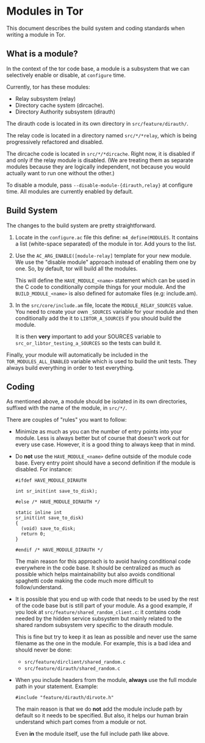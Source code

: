 # Modules in Tor #

This document describes the build system and coding standards when writing a
module in Tor.

## What is a module? ##

In the context of the tor code base, a module is a subsystem that we can
selectively enable or disable, at `configure` time.

Currently, tor has these modules:

  - Relay subsystem (relay)
  - Directory cache system (dircache).
  - Directory Authority subsystem (dirauth)

The dirauth code is located in its own directory in `src/feature/dirauth/`.

The relay code is located in a directory named `src/*/*relay`, which is
being progressively refactored and disabled.

The dircache code is located in `src/*/*dircache`.  Right now, it is
disabled if and only if the relay module is disabled.  (We are treating
them as separate modules because they are logically independent, not
because you would actually want to run one without the other.)

To disable a module, pass `--disable-module-{dirauth,relay}` at configure
time. All modules are currently enabled by default.

## Build System ##

The changes to the build system are pretty straightforward.

1. Locate in the `configure.ac` file this define: `m4_define(MODULES`. It
   contains a list (white-space separated) of the module in tor. Add yours to
   the list.

2. Use the `AC_ARG_ENABLE([module-relay]` template for your new module. We
   use the "disable module" approach instead of enabling them one by one. So,
   by default, tor will build all the modules.

   This will define the `HAVE_MODULE_<name>` statement which can be used in
   the C code to conditionally compile things for your module. And the
   `BUILD_MODULE_<name>` is also defined for automake files (e.g: include.am).

3. In the `src/core/include.am` file, locate the `MODULE_RELAY_SOURCES`
   value.  You need to create your own `_SOURCES` variable for your module
   and then conditionally add the it to `LIBTOR_A_SOURCES` if you should
   build the module.

   It is then **very** important to add your SOURCES variable to
   `src_or_libtor_testing_a_SOURCES` so the tests can build it.

Finally, your module will automatically be included in the
`TOR_MODULES_ALL_ENABLED` variable which is used to build the unit tests.
They always build everything in order to test everything.

## Coding ##

As mentioned above, a module should be isolated in its own directories,
suffixed with the name of the module, in `src/*/`.

There are couples of "rules" you want to follow:

* Minimize as much as you can the number of entry points into your module.
  Less is always better but of course that doesn't work out for every use
  case. However, it is a good thing to always keep that in mind.

* Do **not** use the `HAVE_MODULE_<name>` define outside of the module code
  base. Every entry point should have a second definition if the module is
  disabled. For instance:

  ```
  #ifdef HAVE_MODULE_DIRAUTH

  int sr_init(int save_to_disk);

  #else /* HAVE_MODULE_DIRAUTH */

  static inline int
  sr_init(int save_to_disk)
  {
    (void) save_to_disk;
    return 0;
  }

  #endif /* HAVE_MODULE_DIRAUTH */

  ```

  The main reason for this approach is to avoid having conditional code
  everywhere in the code base. It should be centralized as much as possible
  which helps maintainability but also avoids conditional spaghetti code
  making the code much more difficult to follow/understand.

* It is possible that you end up with code that needs to be used by the rest
  of the code base but is still part of your module. As a good example, if
  you look at `src/feature/shared_random_client.c`: it contains code needed
  by the hidden service subsystem but mainly related to the shared random
  subsystem very specific to the dirauth module.

  This is fine but try to keep it as lean as possible and never use the same
  filename as the one in the module. For example, this is a bad idea and
  should never be done:

    - `src/feature/dirclient/shared_random.c`
    - `src/feature/dirauth/shared_random.c`

* When you include headers from the module, **always** use the full module
  path in your statement. Example:

  `#include "feature/dirauth/dirvote.h"`

  The main reason is that we do **not** add the module include path by default
  so it needs to be specified. But also, it helps our human brain understand
  which part comes from a module or not.

  Even **in** the module itself, use the full include path like above.
